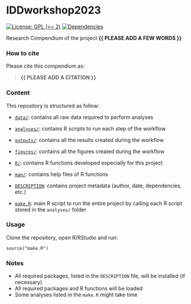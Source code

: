 <!-- README.md is generated from README.Rmd. Please edit that file -->

# IDDworkshop2023

<!-- badges: start -->

[![License: GPL (&gt;=
2)](https://img.shields.io/badge/License-GPL%20%28%3E%3D%202%29-blue.svg)](https://choosealicense.com/licenses/gpl-2.0/)
[![Dependencies](https://img.shields.io/badge/dependencies-2/95-green?style=flat)](#)
<!-- badges: end -->

Research Compendium of the project **{{ PLEASE ADD A FEW WORDS }}**

### How to cite

Please cite this compendium as:

> **{{ PLEASE ADD A CITATION }}**

### Content

This repository is structured as follow:

-   [`data/`](https://github.com/CarmenTamayo/IDDworkshop2023/tree/master/data):
    contains all raw data required to perform analyses

-   [`analyses/`](https://github.com/CarmenTamayo/IDDworkshop2023/tree/main/analyses/):
    contains R scripts to run each step of the workflow

-   [`outputs/`](https://github.com/CarmenTamayo/IDDworkshop2023/tree/main/outputs):
    contains all the results created during the workflow

-   [`figures/`](https://github.com/CarmenTamayo/IDDworkshop2023/tree/main/figures):
    contains all the figures created during the workflow

-   [`R/`](https://github.com/CarmenTamayo/IDDworkshop2023/tree/main/R):
    contains R functions developed especially for this project

-   [`man/`](https://github.com/CarmenTamayo/IDDworkshop2023/tree/main/man):
    contains help files of R functions

-   [`DESCRIPTION`](https://github.com/CarmenTamayo/IDDworkshop2023/tree/main/DESCRIPTION):
    contains project metadata (author, date, dependencies, etc.)

-   [`make.R`](https://github.com/CarmenTamayo/IDDworkshop2023/tree/main/make.R):
    main R script to run the entire project by calling each R script
    stored in the `analyses/` folder

### Usage

Clone the repository, open R/RStudio and run:

    source("make.R")

### Notes

-   All required packages, listed in the `DESCRIPTION` file, will be
    installed (if necessary)
-   All required packages and R functions will be loaded
-   Some analyses listed in the `make.R` might take time
